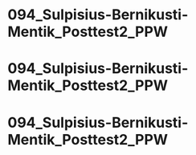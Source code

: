 # 094_Sulpisius-Bernikusti-Mentik_Posttest2_PPW
# 094_Sulpisius-Bernikusti-Mentik_Posttest2_PPW
# 094_Sulpisius-Bernikusti-Mentik_Posttest2_PPW
